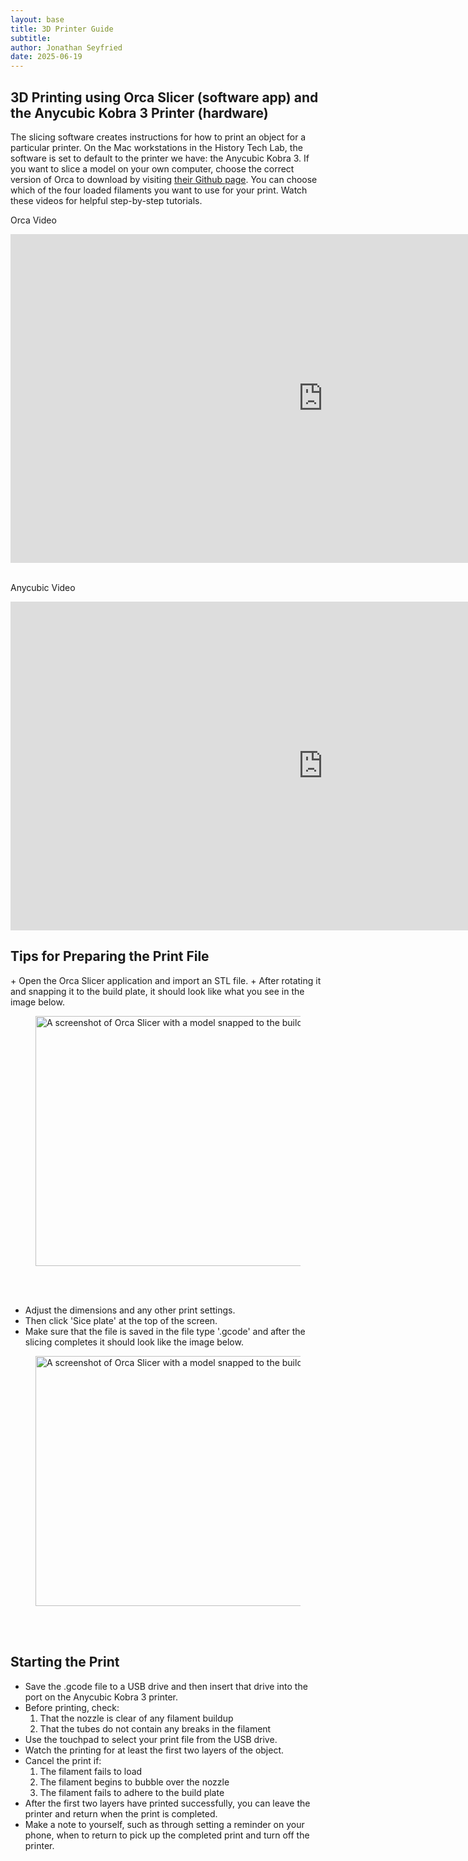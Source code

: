 ```yaml
---
layout: base
title: 3D Printer Guide
subtitle: 
author: Jonathan Seyfried
date: 2025-06-19
---
```



<h2>3D Printing using Orca Slicer (software app) and the Anycubic Kobra 3 Printer (hardware)</h2>

<p>The slicing software creates instructions for how to print an object for a particular printer. On the Mac workstations in the History Tech Lab, the software is set to default to the printer we have: the Anycubic Kobra 3. If you want to slice a model on your own computer, choose the correct version of Orca to download by visiting <a href="https://github.com/SoftFever/OrcaSlicer/releases">their Github page</a>. You can choose which of the four loaded filaments you want to use for your print. Watch these videos for helpful step-by-step tutorials.</p>

<p>Orca Video</p>
<iframe width="1000" height="526" src="https://www.youtube.com/embed/cquTCpz1V74" title="Orca Slicer getting started guide: A slicer for all of your 3D printers" frameborder="0" allow="accelerometer; autoplay; clipboard-write; encrypted-media; gyroscope; picture-in-picture; web-share" referrerpolicy="strict-origin-when-cross-origin" allowfullscreen></iframe><br><br>

<p>Anycubic Video</p>
<iframe width="1000" height="526" src="https://www.youtube.com/embed/2CurchA4HT8" title="AnyCubic Tries Multicolor: The AnyCubic Kobra 3 Combo" frameborder="0" allow="accelerometer; autoplay; clipboard-write; encrypted-media; gyroscope; picture-in-picture; web-share" referrerpolicy="strict-origin-when-cross-origin" allowfullscreen></iframe>

<h2>Tips for Preparing the Print File</h2>
+ Open the Orca Slicer application and import an STL file. 
+ After rotating it and snapping it to the build plate, it should look like what you see in the image below.
<figure>
    <img src="assets/bg-images/Orca-slicer1.png"
         alt="A screenshot of Orca Slicer with a model snapped to the build plate." class="img-left" width="700" height="400">
</figure><br><br>

+ Adjust the dimensions and any other print settings.
+ Then click 'Sice plate' at the top of the screen.<br>
+ Make sure that the file is saved in the file type '.gcode' and after the slicing completes it should look like the image below.
<figure>
    <img src="assets/bg-images/Orca-slicer2.png"
         alt="A screenshot of Orca Slicer with a model snapped to the build plate." width="700" height="400">
</figure><br><br>

<h2>Starting the Print</h2>

+ Save the .gcode file to a USB drive and then insert that drive into the port on the Anycubic Kobra 3 printer. 
+ Before printing, check:
  1. That the nozzle is clear of any filament buildup
  2. That the tubes do not contain any breaks in the filament
+ Use the touchpad to select your print file from the USB drive.
+ Watch the printing for at least the first two layers of the object.
+ Cancel the print if:
  1. The filament fails to load
  2. The filament begins to bubble over the nozzle
  3. The filament fails to adhere to the build plate
+ After the first two layers have printed successfully, you can leave the printer and return when the print is completed.
+ Make a note to yourself, such as through setting a reminder on your phone, when to return to pick up the completed print and turn off the printer. 
